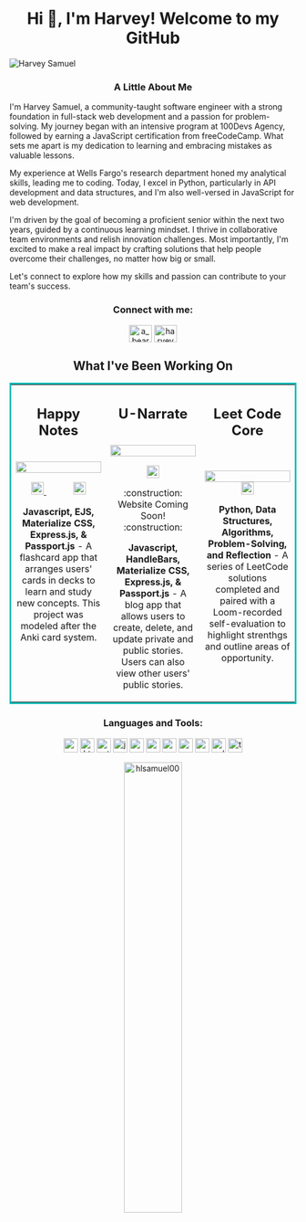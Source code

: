 <h1 align="center">Hi 👋, I'm Harvey! Welcome to my GitHub</h1>

![Harvey Samuel](https://user-images.githubusercontent.com/96807396/169325708-69c968a2-7a00-4c58-b343-739be79f041d.gif)



<h3 align="center">A Little About Me</h3>
<p>
  I'm Harvey Samuel, a community-taught software engineer with a strong foundation in full-stack web development and a passion for problem-solving. My journey began with an intensive program at 100Devs Agency, followed by earning a JavaScript certification from freeCodeCamp. What sets me apart is my dedication to learning and embracing mistakes as valuable lessons.
  
  My experience at Wells Fargo's research department honed my analytical skills, leading me to coding. Today, I excel in Python, particularly in API development and data structures, and I'm also well-versed in JavaScript for web development.
  
  I'm driven by the goal of becoming a proficient senior within the next two years, guided by a continuous learning mindset. I thrive in collaborative team environments and relish innovation challenges. Most importantly, I'm excited to make a real impact by crafting solutions that help people overcome their challenges, no matter how big or small.
  
  Let's connect to explore how my skills and passion can contribute to your team's success.
</p>

<h3 align="center">Connect with me:</h3>
<p align="center">
<a href="https://twitter.com/a_bearded_dev" target="blank"><img align="center" src="https://raw.githubusercontent.com/rahuldkjain/github-profile-readme-generator/master/src/images/icons/Social/twitter.svg" alt="a_bearded_dev" height="30" width="40" /></a>
<a href="https://linkedin.com/in/harveysamuel" target="blank"><img align="center" src="https://raw.githubusercontent.com/rahuldkjain/github-profile-readme-generator/master/src/images/icons/Social/linked-in-alt.svg" alt="harveysamuel" height="30" width="40" /></a>
</p>

<h2 align="center">What I've Been Working On</h2>
<table bordercolor="#0dbbb6">
  <tr>
    <td width='33.3333%' valign="top">
      <h2 align="center">Happy Notes</h2>
      <br />
      <a target="_blank" href="https://happy-notes.up.railway.app/">
        <img src="https://user-images.githubusercontent.com/96807396/188922327-3db325e3-c073-4fc2-a576-84589c7eabf5.PNG" width="100%">
      </a>
      <p align="center">
        <a href="https://github.com/hlsamuel00/happy-notes">
          <img src="https://img.shields.io/static/v1?label=&logoColor=0dbbb6&color=0dbbb6&logo=github&message=Code&style=social" height="22.5">
        </a>
        &nbsp;&nbsp;&nbsp;&nbsp;&nbsp;&nbsp;&nbsp;&nbsp;&nbsp;&nbsp;
        <a href="https://happy-notes.up.railway.app/">
          <img src="https://img.shields.io/static/v1?label=&logoColor=0dbbb6&color=0dbbb6&logo=heroku&message=Website&style=social" height="22.5">
        </a>
      </p>
      <p align="center">
        <strong>Javascript, EJS, Materialize CSS, Express.js, & Passport.js</strong> - A flashcard app that arranges users' cards in decks to learn and study new concepts. This project was modeled after the Anki card system.
      </p>
    </td>
    <td width='33.3333%' valign="top">
      <h2 align="center">U-Narrate</h2>
      <br />
      <img src="https://user-images.githubusercontent.com/96807396/188922484-7d4d09b7-b769-46c1-9588-04de49c75330.PNG" width="100%">
       <p align="center">
          <a href="https://github.com/hlsamuel00/u-narrate">
            <img src="https://img.shields.io/static/v1?label=&logoColor=0dbbb6&color=0dbbb6&logo=github&message=Code&style=social" height="22.5">
          </a>
       </p>
       <p align="center">:construction: Website Coming Soon! :construction:</p>
       <p align="center">
        <strong>Javascript, HandleBars, Materialize CSS, Express.js, & Passport.js</strong> - A blog app that allows users to create, delete, and update private and public stories. Users can also view other users' public stories.
      </p>
    </td>
   <td width='33.3333%' valign='top'>
      <h2 align='center'>Leet Code Core</h2>
      <br />
      <p align='center'> 
        <a href='https://github.com/hlsamuel00/LeetCode-Core.git' target='_blank'> 
          <img src='https://github.com/hlsamuel00/hlsamuel00/assets/96807396/6e07749e-4dd8-4d45-9b84-e61b2d98f744' width='100%'> 
        </a>
        <a href="https://github.com/hlsamuel00/LeetCode-Core.git" target="_blank">
          <img src="https://img.shields.io/static/v1?label=&logoColor=0dbbb6&color=0dbbb6&logo=github&message=Code&style=social" height="22.5">
        </a>
      </p>
      <p align="center">
        <strong>Python, Data Structures, Algorithms, Problem-Solving, and Reflection</strong> - A series of LeetCode solutions completed and paired with a Loom-recorded self-evaluation to highlight strenthgs and outline areas of opportunity. 
      </p>
    </td>
  </tr>
</table>

<h3 align="center">Languages and Tools:</h3>
<p align="center"> 
  <img src="https://img.shields.io/static/v1?label=&logoColor=0dbbb6&labelColor=6f6f6f&color=0dbbb6&logo=CSS3&message=CSS" alt="css3" height="25"/> 
  <img src="https://img.shields.io/static/v1?label=&logoColor=0dbbb6&labelColor=6f6f6f&color=0dbbb6&logo=HTML5&message=HTML" alt="html5" height="25"/>
  <img src="https://img.shields.io/static/v1?label=&logoColor=0dbbb6&labelColor=6f6f6f&color=0dbbb6&logo=python&message=Python" alt="python" height=25/>
  <img src="https://img.shields.io/static/v1?label=&logoColor=0dbbb6&labelColor=6f6f6f&color=0dbbb6&logo=javascript&message=Javascript" alt="javascript" height="25"/> 
  <img src="https://img.shields.io/static/v1?label=&logoColor=0dbbb6&labelColor=6f6f6f&color=0dbbb6&logo=react&message=React" alt="react" height="25"/>
  <img src="https://img.shields.io/static/v1?label=&logoColor=0dbbb6&labelColor=6f6f6f&color=0dbbb6&logo=nodedotjs&message=Express.js" alt="express" height="25"/>
  <img src="https://img.shields.io/static/v1?label=&logoColor=0dbbb6&labelColor=6f6f6f&color=0dbbb6&logo=nodedotjs&message=Node" alt="nodejs" height="25"/> 
  <img src="https://img.shields.io/static/v1?label=&logoColor=0dbbb6&labelColor=6f6f6f&color=0dbbb6&logo=mongodb&message=MongoDB" alt="mongodb" height="25"/> 
  <img src="https://img.shields.io/static/v1?label=&logoColor=0dbbb6&labelColor=6f6f6f&color=0dbbb6&logo=passport&message=Passport.js" alt="passport" height="25"/>
  <img src="https://img.shields.io/static/v1?label=&logoColor=0dbbb6&labelColor=6f6f6f&color=0dbbb6&logo=SQLite&message=SQLite" alt="sqlite" height=25/>
  <img src="https://img.shields.io/static/v1?label=&logoColor=0dbbb6&labelColor=6f6f6f&color=0dbbb6&logo=tensorflow&message=TensorFlow" alt="tensorflow" height=25/>
</p>

<p align="center"><img width="45%" src="https://github-readme-stats.vercel.app/api/top-langs?username=hlsamuel00&show_icons=true&theme=gotham&locale=en&layout=compact" alt="hlsamuel00" /></p>
